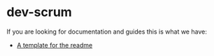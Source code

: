 # dev-scrum

If you are looking for documentation and guides this is what we have:

* [A template for the readme](readme_template.md)
